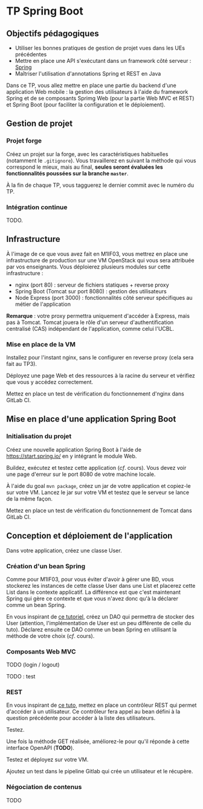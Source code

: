 # TP Spring Boot

## Objectifs pédagogiques

- Utiliser les bonnes pratiques de gestion de projet vues dans les UEs précédentes
- Mettre en place une API s'exécutant dans un framework côté serveur : [Spring](https://spring.io)
- Maîtriser l'utilisation d'annotations Spring et REST en Java

Dans ce TP, vous allez mettre en place une partie du backend d'une application Web mobile : la gestion des utilisateurs à l'aide du framework Spring et de se composants Sprimg Web (pour la partie Web MVC et REST) et Spring Boot (pour faciliter la configuration et le déploiement).

## Gestion de projet

### Projet forge

Créez un projet sur la forge, avec les caractéristiques habituelles (notamment le `.gitignore`). Vous travaillerez en suivant la méthode qui vous correspond le mieux, mais au final, **seules seront évaluées les fonctionnalités poussées sur la branche `master`**.

&Agrave; la fin de chaque TP, vous tagguerez le dernier commit avec le numéro du TP.

### Intégration continue

TODO.

## Infrastructure

&Agrave; l'image de ce que vous avez fait en M1IF03, vous mettrez en place une infrastructure de production sur une VM OpenStack qui vous sera attribuée par vos enseignants. Vous déploierez plusieurs modules sur cette infrastructure :

- nginx (port 80) : serveur de fichiers statiques + reverse proxy
- Spring Boot (Tomcat sur port 8080) : gestion des utilisateurs
- Node Express (port 3000) : fonctionnalités côté serveur spécifiques au métier de l'application

**Remarque** : votre proxy permettra uniquement d'accéder à Express, mais pas à Tomcat. Tomcat jouera le rôle d'un serveur d'authentification centralisé (CAS) indépendant de l'application, comme celui l'UCBL.

### Mise en place de la VM

Installez pour l'instant nginx, sans le configurer en reverse proxy (cela sera fait au TP3).

Déployez une page Web et des ressources à la racine du serveur et vérifiez que vous y accédez correctement.

Mettez en place un test de vérification du fonctionnement d'nginx dans GitLab CI.

## Mise en place d'une application Spring Boot

### Initialisation du projet

Créez une nouvelle application Spring Boot à l'aide de https://start.spring.io/ en y intégrant le module Web.

Buildez, exécutez et testez cette application (*cf*. cours). Vous devez voir une page d'erreur sur le port 8080 de votre machine locale.

&Agrave; l'aide du goal `mvn package`, créez un jar de votre application et copiez-le sur votre VM. Lancez le jar sur votre VM et testez que le serveur se lance de la même façon.

Mettez en place un test de vérification du fonctionnement de Tomcat dans GitLab CI.

## Conception et déploiement de l'application

Dans votre application, créez une classe User. 

### Création d'un bean Spring

Comme pour M1IF03, pour vous éviter d'avoir à gérer une BD, vous stockerez les instances de cette classe User dans une List et placerez cette List dans le contexte applicatif. La différence est que c'est maintenant Spring qui gère ce contexte et que vous n'avez donc qu'à la déclarer comme un bean Spring.

En vous inspirant de [ce tutoriel](https://www.baeldung.com/java-dao-pattern), créez un DAO qui permettra de stocker des User (attention, l'implémentation de User est un peu différente de celle du tuto). Déclarez ensuite ce DAO comme un bean Spring en utilisant la méthode de votre choix (*cf*. cours).

### Composants Web MVC

TODO (login / logout)

TODO : test

### REST

En vous inspirant de [ce tuto](https://spring.io/guides/gs/rest-service/), mettez en place un contrôleur REST qui permet d'accéder à un utilisateur. Ce contrôleur fera appel au bean défini à la question précédente pour accéder à la liste des utilisateurs.

Testez.

Une fois la méthode GET réalisée, améliorez-le pour qu'il réponde à cette interface OpenAPI (**TODO**).

Testez et déployez sur votre VM.

Ajoutez un test dans le pipeline Gitlab qui crée un utilisateur et le récupère.

### Négociation de contenus

TODO